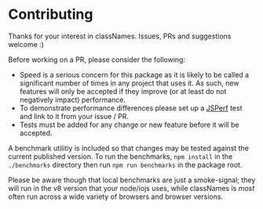 # Contributing

Thanks for your interest in classNames. Issues, PRs and suggestions welcome :)

Before working on a PR, please consider the following:

* Speed is a serious concern for this package as it is likely to be called a
significant number of times in any project that uses it. As such, new features
will only be accepted if they improve (or at least do not negatively impact)
performance.
* To demonstrate performance differences please set up a
[JSPerf](http://jsperf.com) test and link to it from your issue / PR.
* Tests must be added for any change or new feature before it will be accepted.

A benchmark utilitiy is included so that changes may be tested against the
current published version. To run the benchmarks, `npm install` in the
`./benchmarks` directory then run `npm run benchmarks` in the package root.

Please be aware though that local benchmarks are just a smoke-signal; they will
run in the v8 version that your node/iojs uses, while classNames is _most_
often run across a wide variety of browsers and browser versions.
